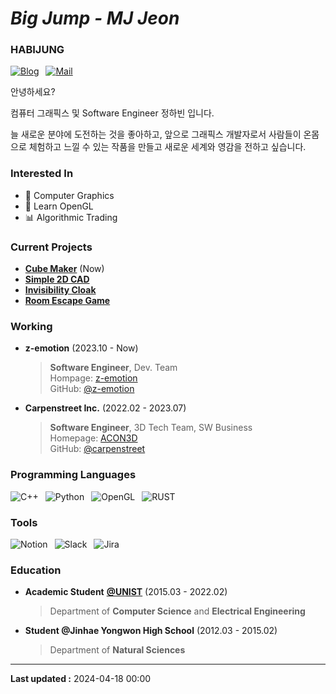 # ***Big Jump** - MJ Jeon*


### HABIJUNG

[![Blog](https://img.shields.io/badge/-blog(new)-21759B?logo=wordpress&style=for-the-badge)](https://habijung.com)&ensp;
[![Mail](https://img.shields.io/badge/-gmail-EA4335?logo=gmail&logoColor=white&style=for-the-badge)](mailto:habijung0@gmail.com)

안녕하세요?

컴퓨터 그래픽스 및 Software Engineer 정하빈 입니다.

늘 새로운 분야에 도전하는 것을 좋아하고, 앞으로 그래픽스 개발자로서 사람들이 온몸으로 체험하고 느낄 수 있는 작품을 만들고 새로운 세계와 영감을 전하고 싶습니다.


### Interested In

- 🎲 Computer Graphics
- 🎨 Learn OpenGL
- 📊 Algorithmic Trading


### Current Projects

- [**Cube Maker**](https://github.com/habijung/cube-maker) (Now)
- [**Simple 2D CAD**](https://github.com/habijung/simple-2d-cad)
- [**Invisibility Cloak**](https://github.com/habijung/invisibility-cloak)
- [**Room Escape Game**](https://github.com/habijung/room-escape-game)


### Working

- **z-emotion** (2023.10 - Now)
  > **Software Engineer**, Dev. Team <br>
  > Hompage: [z-emotion](https://z-emotion.com) <br>
  > GitHub: [@z-emotion](https://github.com/z-emotion)

- **Carpenstreet Inc.** (2022.02 - 2023.07)
  > **Software Engineer**, 3D Tech Team, SW Business <br>
  > Homepage: [ACON3D](https://aconed.com) <br>
  > GitHub: [@carpenstreet](https://github.com/carpenstreet)


### Programming Languages

![C++](https://img.shields.io/badge/-c++-00599C?logo=cplusplus&style=for-the-badge)&ensp;
![Python](https://img.shields.io/badge/-python-3776AB?logo=python&logoColor=white&style=for-the-badge)&ensp;
![OpenGL](https://img.shields.io/badge/-opengl-5586A4?logo=opengl&logoColor=white&style=for-the-badge)&ensp;
![RUST](https://img.shields.io/badge/-rust-000000?logo=rust&style=for-the-badge)


### Tools

![Notion](https://img.shields.io/badge/-notion-F7A81B?logo=notion&style=for-the-badge)&ensp;
![Slack](https://img.shields.io/badge/-slack-4A154B?logo=slack&style=for-the-badge)&ensp;
![Jira](https://img.shields.io/badge/-jira-0052CC?logo=jira&style=for-the-badge)


### Education

- **Academic Student** [**@UNIST**](https://unist.ac.kr) (2015.03 - 2022.02)
  > Department of **Computer Science** and **Electrical Engineering**

- **Student @Jinhae Yongwon High School** (2012.03 - 2015.02)
  > Department of **Natural Sciences**

---

**Last updated :** 2024-04-18 00:00
